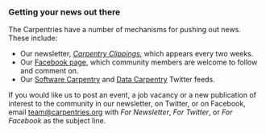 ### Getting your news out there

The Carpentries have a number of mechanisms for pushing out news. These include:

- Our newsletter, [*Carpentry Clippings*](http://eepurl.com/cfODMH), which appears every two weeks.
- Our [Facebook page](https://www.facebook.com/carpentries), which community members are welcome to follow and comment on.
- Our [Software Carpentry](https://twitter.com/swcarpentry) and [Data Carpentry](https://twitter.com/datacarpentry) Twitter feeds.

If you would like us to post an event, a job vacancy or a new publication of interest to the community in our newsletter, on Twitter, or on Facebook, email [team@carpentries.org](mailto:team@carpentries.org) with *For Newsletter*, *For Twitter*, or *For Facebook* as the subject line.
